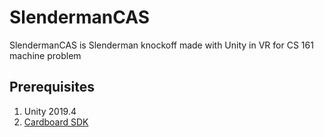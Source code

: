 # SlendermanCAS
SlendermanCAS is Slenderman knockoff made with Unity in VR for CS 161 machine problem

## Prerequisites
1. Unity 2019.4
2. [Cardboard SDK](https://developers.google.com/cardboard/develop/unity/quickstart)
